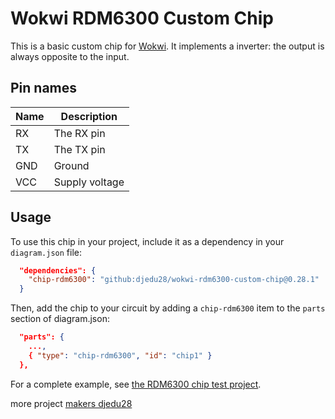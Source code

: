 # Wokwi RDM6300 Custom Chip

This is a basic custom chip for [Wokwi](https://wokwi.com/). It implements a inverter: the output is always opposite to the input.

## Pin names

| Name | Description              |
| ---- | ------------------------ |
| RX   | The RX pin               |
| TX   | The TX pin               |
| GND  | Ground                   |
| VCC  | Supply voltage           |

## Usage

To use this chip in your project, include it as a dependency in your `diagram.json` file:

```json
  "dependencies": {
    "chip-rdm6300": "github:djedu28/wokwi-rdm6300-custom-chip@0.28.1"
  }
```

Then, add the chip to your circuit by adding a `chip-rdm6300` item to the `parts` section of diagram.json:

```json
  "parts": {
    ...,
    { "type": "chip-rdm6300", "id": "chip1" }
  },
```

For a complete example, see [the RDM6300 chip test project](https://wokwi.com/).

more project [makers djedu28](https://wokwi.com/makers/djedu28)
